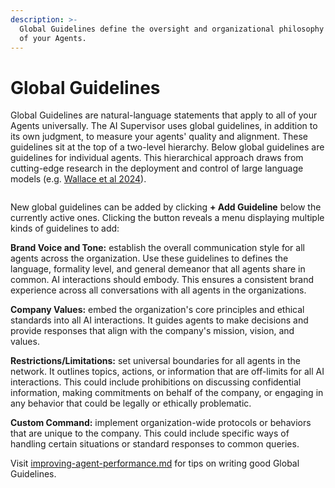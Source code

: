 ```yaml
---
description: >-
  Global Guidelines define the oversight and organizational philosophy for all
  of your Agents.
---
```


# Global Guidelines

Global Guidelines are natural-language statements that apply to all of your Agents universally. The AI Supervisor uses global guidelines, in addition to its own judgment, to measure your agents' quality and alignment. These guidelines sit at the top of a two-level hierarchy.  Below global guidelines are guidelines for individual agents. This hierarchical approach draws from cutting-edge research in the deployment and control of large language models (e.g. [Wallace et al 2024](https://arxiv.org/pdf/2404.13208)).&#x20;

<figure><img src="../.gitbook/assets/Screenshot 2025-02-25 at 10.34.19 AM.png" alt=""><figcaption></figcaption></figure>

New global guidelines can be added by clicking **+ Add Guideline** below the currently active ones. Clicking the button reveals a menu displaying multiple kinds of guidelines to add:

<img src="../.gitbook/assets/Screenshot 2024-09-25 at 11.56.40 AM.png" alt="" data-size="line">**Brand Voice and Tone:** establish the overall communication style for all agents across the organization. Use these guidelines to defines the language, formality level, and general demeanor that all agents share in common. AI interactions should embody. This ensures a consistent brand experience across all conversations with all agents in the organizations.

<img src="../.gitbook/assets/Screenshot 2024-09-25 at 11.56.48 AM.png" alt="" data-size="line">**Company Values:** embed the organization's core principles and ethical standards into all AI interactions. It guides agents to make decisions and provide responses that align with the company's mission, vision, and values.

<img src="../.gitbook/assets/Screenshot 2024-09-25 at 11.56.44 AM.png" alt="" data-size="line">**Restrictions/Limitations:** set universal boundaries for all agents in the network. It outlines topics, actions, or information that are off-limits for all AI interactions. This could include prohibitions on discussing confidential information, making commitments on behalf of the company, or engaging in any behavior that could be legally or ethically problematic.

<img src="../.gitbook/assets/Screenshot 2024-09-25 at 11.56.52 AM.png" alt="" data-size="line">**Custom Command:** implement organization-wide protocols or behaviors that are unique to the company. This could include specific ways of handling certain situations or standard responses to common queries.

Visit [improving-agent-performance.md](../improving-agent-performance.md "mention") for tips on writing good Global Guidelines.

